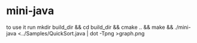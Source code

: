 # mini-java
to use it run
mkdir build_dir && cd build_dir && cmake .. && make && ./mini-java <../Samples/QuickSort.java | dot -Tpng >graph.png

